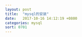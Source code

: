 ```yaml
---
layout: post
title:  "mysql的安装"
date:   2017-10-16 14:12:19 +0800
categories: mysql
sort: 0701
---
```




